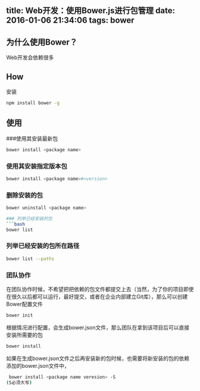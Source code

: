 title: Web开发：使用Bower.js进行包管理 
date: 2016-01-06 21:34:06
tags: bower
---

## 为什么使用Bower？

Web开发会依赖很多

## How

安装
```bash
npm install bower -g
```
<!--more-->

## 使用
###使用其安装最新包
```bash
bower install <package name>
```
 
### 使用其安装指定版本包
```bash
bower install <package name>#<version>
```

### 删除安装的包
```bash
bower uninstall <package name>

### 列举已经安装的包
```bash
bower list
```
 
### 列举已经安装的包所在路径
```bash
bower list --paths
```
 
### 团队协作

在团队协作时候，不希望把把依赖的包文件都提交上去（当然，为了你的项目即使在很久以后都可以运行，最好提交，或者在企业内部建立Git库），那么可以创建Bower配置文件
```bash
bower init
```

根据情况进行配置，会生成bower.json文件，那么团队在拿到该项目后可以直接安装所需要的包
```bash
bower install
```
 
如果在生成bower.json文件之后再安装新的包时候，也需要将新安装的包的依赖添加的bower.json文件中，
```bash
 bower install <package name veresion> -S
(S必须大写)
 ```
